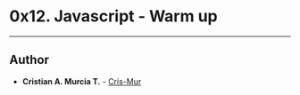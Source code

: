 # 0x12. Javascript - Warm up

---

## Author
* **Cristian A. Murcia T.** - [Cris-Mur](https://github.com/Cris-Mur)